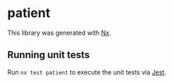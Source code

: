 # patient

This library was generated with [Nx](https://nx.dev).

## Running unit tests

Run `nx test patient` to execute the unit tests via [Jest](https://jestjs.io).
